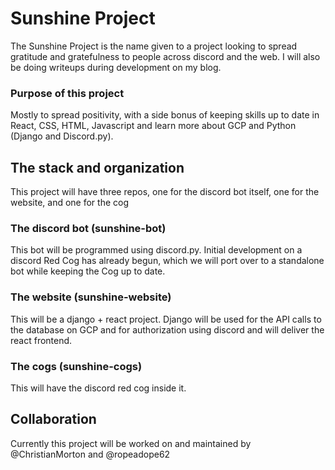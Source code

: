 # Sunshine Project

The Sunshine Project is the name given to a project looking to spread gratitude and gratefulness to people across discord and the web. I will also be doing writeups during development on my blog.

### Purpose of this project

Mostly to spread positivity, with a side bonus of keeping skills up to date in React, CSS, HTML, Javascript and learn more about GCP and Python (Django and Discord.py).

## The stack and organization

This project will have three repos, one for the discord bot itself, one for the website, and one for the cog

### The discord bot (sunshine-bot)

This bot will be programmed using discord.py. Initial development on a discord Red Cog has already begun, which we will port over to a standalone bot while keeping the Cog up to date.

### The website (sunshine-website)

This will be a django + react project. Django will be used for the API calls to the database on GCP and for authorization using discord and will deliver the react frontend.

### The cogs (sunshine-cogs)

This will have the discord red cog inside it.

## Collaboration

Currently this project will be worked on and maintained by @ChristianMorton and @ropeadope62
<!--

**Here are some ideas to get you started:**

🙋‍♀️ A short introduction - what is your organization all about?
🌈 Contribution guidelines - how can the community get involved?
👩‍💻 Useful resources - where can the community find your docs? Is there anything else the community should know?
🍿 Fun facts - what does your team eat for breakfast?
🧙 Remember, you can do mighty things with the power of [Markdown](https://docs.github.com/github/writing-on-github/getting-started-with-writing-and-formatting-on-github/basic-writing-and-formatting-syntax)
-->

